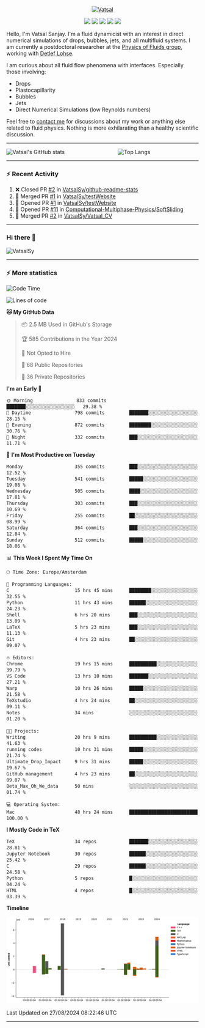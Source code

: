 <center>

[<img alt="Vatsal" width="200px" src="https://www.dropbox.com/s/dxyybgtblo8er6h/Logo_Vatsal_Vector.png?raw=1">](https://www.vatsalsanjay.com)

[<img src="https://img.shields.io/badge/googlescholar-4285F4?&style=for-the-badge&logo=googlescholar&logoColor=white">](https://scholar.google.com/citations?hl=en&user=67aQviYAAAAJ)
[<img src="https://img.shields.io/static/v1.svg?&style=for-the-badge&logo=ResearchGate&label=&message=ResearchGate&logoColor=white&color=green">](https://www.researchgate.net/profile/Vatsal-Sanjay-2)
[<img src="https://img.shields.io/badge/twitter-1DA1F2?&style=for-the-badge&logo=twitter&logoColor=white">](https://twitter.com/VatsalSanjay)
[<img src="https://img.shields.io/badge/linkedin-0A66C2?&style=for-the-badge&logo=linkedin">](https://www.linkedin.com/in/vatsalsanjay/)
[<img src="https://img.shields.io/badge/orcid-A6CE39?&style=for-the-badge&logo=orcid&logoColor=white">](https://orcid.org/0000-0002-4293-6099)

</center>

Hello, I'm Vatsal Sanjay. I'm a fluid dynamicist with an interest in direct numerical simulations of drops, bubbles, jets, and all multifluid systems. I am currently a postdoctoral researcher at the [Physics of Fluids group](https://pof.tnw.utwente.nl), working with [Detlef Lohse](https://en.wikipedia.org/wiki/Detlef_Lohse). 

I am curious about all fluid flow phenomena with interfaces. Especially those involving:

- Drops
- Plastocapillarity
- Bubbles
- Jets
- Direct Numerical Simulations (low Reynolds numbers)

Feel free to [contact me](mailto:contact@vatsalsanjay.com) for discussions about my work or anything else related to fluid physics. Nothing is more exhilarating than a healthy scientific discussion.

<!-- ![Vatsal's GitHub stats](https://github-readme-stats-xi-wine-74.vercel.app/api?username=VatsalSy&show_icons=true&theme=vision-friendly-dark)

![Top Langs](https://github-readme-stats-xi-wine-74.vercel.app/api/top-langs/?username=VatsalSy&layout=compact&theme=vision-friendly-dark) -->

---
<div style="display: flex; justify-content: space-between;">
    <img src="https://github-readme-stats-xi-wine-74.vercel.app/api?username=VatsalSy&show_icons=true&theme=vision-friendly-dark" alt="Vatsal's GitHub stats" style="width: 55%;">
    <img src="https://github-readme-stats-xi-wine-74.vercel.app/api/top-langs/?username=VatsalSy&layout=compact&theme=vision-friendly-dark" alt="Top Langs" style="width: 42%;">
</div>

---

### :zap: Recent Activity

<!--START_SECTION:activity-->
1. ❌ Closed PR [#2](https://github.com/VatsalSy/github-readme-stats/pull/2) in [VatsalSy/github-readme-stats](https://github.com/VatsalSy/github-readme-stats)
2. 🎉 Merged PR [#1](https://github.com/VatsalSy/testWebsite/pull/1) in [VatsalSy/testWebsite](https://github.com/VatsalSy/testWebsite)
3. 💪 Opened PR [#1](https://github.com/VatsalSy/testWebsite/pull/1) in [VatsalSy/testWebsite](https://github.com/VatsalSy/testWebsite)
4. 💪 Opened PR [#11](https://github.com/Computational-Multiphase-Physics/SoftSliding/pull/11) in [Computational-Multiphase-Physics/SoftSliding](https://github.com/Computational-Multiphase-Physics/SoftSliding)
5. 🎉 Merged PR [#2](https://github.com/VatsalSy/Vatsal_CV/pull/2) in [VatsalSy/Vatsal_CV](https://github.com/VatsalSy/Vatsal_CV)
<!--END_SECTION:activity-->
---

### Hi there 👋
<p align="left"> <img src="https://komarev.com/ghpvc/?username=VatsalSy&label=Profile%20views&color=orange&style=for-the-badge" alt="VatsalSy" /> </p>

---
### :zap: More statistics

<!--START_SECTION:waka-->
![Code Time](http://img.shields.io/badge/Code%20Time-233%20hrs%2027%20mins-blue)

![Lines of code](https://img.shields.io/badge/From%20Hello%20World%20I%27ve%20Written-20.3%20million%20lines%20of%20code-blue)

**🐱 My GitHub Data** 

> 📦 2.5 MB Used in GitHub's Storage 
 > 
> 🏆 585 Contributions in the Year 2024
 > 
> 🚫 Not Opted to Hire
 > 
> 📜 68 Public Repositories 
 > 
> 🔑 36 Private Repositories 
 > 
**I'm an Early 🐤** 

```text
🌞 Morning                833 commits         ███████░░░░░░░░░░░░░░░░░░   29.38 % 
🌆 Daytime                798 commits         ███████░░░░░░░░░░░░░░░░░░   28.15 % 
🌃 Evening                872 commits         ████████░░░░░░░░░░░░░░░░░   30.76 % 
🌙 Night                  332 commits         ███░░░░░░░░░░░░░░░░░░░░░░   11.71 % 
```
📅 **I'm Most Productive on Tuesday** 

```text
Monday                   355 commits         ███░░░░░░░░░░░░░░░░░░░░░░   12.52 % 
Tuesday                  541 commits         █████░░░░░░░░░░░░░░░░░░░░   19.08 % 
Wednesday                505 commits         ████░░░░░░░░░░░░░░░░░░░░░   17.81 % 
Thursday                 303 commits         ███░░░░░░░░░░░░░░░░░░░░░░   10.69 % 
Friday                   255 commits         ██░░░░░░░░░░░░░░░░░░░░░░░   08.99 % 
Saturday                 364 commits         ███░░░░░░░░░░░░░░░░░░░░░░   12.84 % 
Sunday                   512 commits         █████░░░░░░░░░░░░░░░░░░░░   18.06 % 
```


📊 **This Week I Spent My Time On** 

```text
🕑︎ Time Zone: Europe/Amsterdam

💬 Programming Languages: 
C                        15 hrs 45 mins      ████████░░░░░░░░░░░░░░░░░   32.55 % 
Python                   11 hrs 43 mins      ██████░░░░░░░░░░░░░░░░░░░   24.23 % 
Shell                    6 hrs 20 mins       ███░░░░░░░░░░░░░░░░░░░░░░   13.09 % 
LaTeX                    5 hrs 23 mins       ███░░░░░░░░░░░░░░░░░░░░░░   11.13 % 
Git                      4 hrs 23 mins       ██░░░░░░░░░░░░░░░░░░░░░░░   09.07 % 

🔥 Editors: 
Chrome                   19 hrs 15 mins      ██████████░░░░░░░░░░░░░░░   39.79 % 
VS Code                  13 hrs 10 mins      ███████░░░░░░░░░░░░░░░░░░   27.21 % 
Warp                     10 hrs 26 mins      █████░░░░░░░░░░░░░░░░░░░░   21.58 % 
TeXstudio                4 hrs 24 mins       ██░░░░░░░░░░░░░░░░░░░░░░░   09.11 % 
Notes                    34 mins             ░░░░░░░░░░░░░░░░░░░░░░░░░   01.20 % 

🐱‍💻 Projects: 
Writing                  20 hrs 9 mins       ██████████░░░░░░░░░░░░░░░   41.63 % 
running codes            10 hrs 31 mins      █████░░░░░░░░░░░░░░░░░░░░   21.74 % 
Ultimate_Drop_Impact     9 hrs 31 mins       █████░░░░░░░░░░░░░░░░░░░░   19.67 % 
GitHub management        4 hrs 23 mins       ██░░░░░░░░░░░░░░░░░░░░░░░   09.07 % 
Beta_Max_Oh_We_data      50 mins             ░░░░░░░░░░░░░░░░░░░░░░░░░   01.74 % 

💻 Operating System: 
Mac                      48 hrs 24 mins      █████████████████████████   100.00 % 
```

**I Mostly Code in TeX** 

```text
TeX                      34 repos            ███████░░░░░░░░░░░░░░░░░░   28.81 % 
Jupyter Notebook         30 repos            ██████░░░░░░░░░░░░░░░░░░░   25.42 % 
C                        29 repos            ██████░░░░░░░░░░░░░░░░░░░   24.58 % 
Python                   5 repos             █░░░░░░░░░░░░░░░░░░░░░░░░   04.24 % 
HTML                     4 repos             █░░░░░░░░░░░░░░░░░░░░░░░░   03.39 % 
```



**Timeline**

![Lines of Code chart](https://raw.githubusercontent.com/VatsalSy/VatsalSy/main/assets/bar_graph.png)


 Last Updated on 27/08/2024 08:22:46 UTC
<!--END_SECTION:waka-->
---
